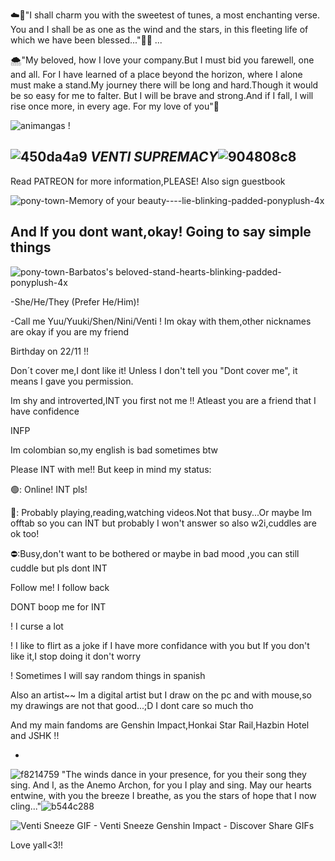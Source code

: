 ☁️🍃"I shall charm you with the sweetest of tunes, a most enchanting verse. You and I shall be as one as the wind and the stars, in this fleeting life of which we have been blessed..."💐💖
...

🌨️"My beloved, how I love your company.But I must bid you farewell, one and all. For I have learned of a place beyond the horizon, where I alone must make a stand.My journey there will be long and hard.Though it would be so easy for me to falter. But I will be brave and strong.And if I fall, I will rise once more, in every age. For my love of you"🥀





![animangas !](https://github.com/Ventis-spouse/Ventis-spouse/assets/154030415/5c410336-9664-4fc4-88b7-eda824e23a6d)






![450da4a9](https://github.com/Ventis-spouse/Ventis-spouse/assets/154030415/cdc140e3-c803-41ee-a27a-48296cfb1c92)
  ***VENTI SUPREMACY***![904808c8](https://github.com/Ventis-spouse/Ventis-spouse/assets/154030415/ea21c244-2623-4ff3-bfa4-2d1ebc9644e3)
  -

  
  Read PATREON for more information,PLEASE! Also sign guestbook

![pony-town-_Memory of your beauty---_-lie-blinking-padded-ponyplush-4x](https://github.com/Ventis-spouse/Ventis-spouse/assets/154030415/756dd227-705f-420e-b47c-8c4898ced635)



  And If you dont want,okay! Going to say simple things
-
  ![pony-town-_Barbatos's beloved_-stand-hearts-blinking-padded-ponyplush-4x](https://github.com/Ventis-spouse/Ventis-spouse/assets/154030415/dec60db0-1f5f-4e3f-a3ad-98a9ff5842d6)

  
 -She/He/They (Prefer He/Him)! 
 
 -Call me Yuu/Yuuki/Shen/Nini/Venti ! Im okay with them,other nicknames are okay if you are my friend
 
 Birthday on 22/11 !!
 
Don´t cover me,I dont like it! Unless I don't tell you "Dont cover me", it means I gave you permission.

Im shy and introverted,INT you first not me !! Atleast you are a friend that I have confidence

INFP

 Im colombian so,my english is bad sometimes btw

 Please INT with me!! But keep in mind my status:

🟢: Online! INT pls!

🌙: Probably playing,reading,watching videos.Not that busy...Or maybe Im offtab so you can INT but probably I won't answer so also w2i,cuddles are ok too!

⛔:Busy,don't want to be bothered or maybe in bad mood ,you can still cuddle but pls dont INT


 Follow me! I follow back
 
 DONT boop me for INT

 ! I curse a lot

 ! I like to flirt as a joke if I have more confidance with you but If you don't like it,I stop doing it don't worry

 ! Sometimes I will say random things in spanish 

 Also an artist~~ Im a digital artist but I draw on the pc and with mouse,so my drawings are not that good...;D I dont care so much tho

 And my main fandoms are Genshin Impact,Honkai Star Rail,Hazbin Hotel and JSHK !!
 


 -

![f8214759](https://github.com/Ventis-spouse/Ventis-spouse/assets/154030415/77a3251b-e74d-4e07-a213-f1a007ad17cb)
 "The winds dance in your presence, for you their song they sing.
And I, as the Anemo Archon, for you I play and sing.
May our hearts entwine, with you the breeze I breathe, as you the stars of hope that I now cling..."![b544c288](https://github.com/Ventis-spouse/Ventis-spouse/assets/154030415/b73c3d81-b8e4-453b-b3a6-2c874eea1289)




![Venti Sneeze GIF - Venti Sneeze Genshin Impact - Discover   Share GIFs](https://github.com/Ventis-spouse/Ventis-spouse/assets/154030415/f1076f2d-aa71-4fc3-a2e8-cff895a1519e)

Love yall<3!!



